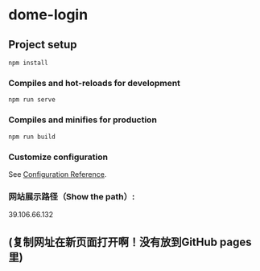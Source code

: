 # dome-login

## Project setup
```
npm install
```

### Compiles and hot-reloads for development
```
npm run serve
```

### Compiles and minifies for production
```
npm run build
```

### Customize configuration
See [Configuration Reference](https://cli.vuejs.org/config/).

### 网站展示路径（Show the path）:
39.106.66.132
## (复制网址在新页面打开啊！没有放到GitHub pages里)
